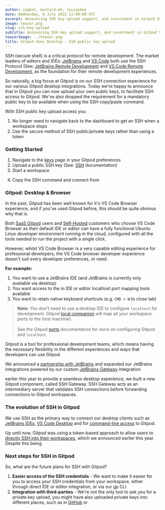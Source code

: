 ```yaml
---
author: iqqbot, mustard-mh, loujaybee
date: Wednesday, 6 July 2022 11:00:00 UTC
excerpt: Announcing SSH key upload support, and investment in Gitpod SSH support
image: teaser.png
slug: ssh-key-upload
subtitle: Announcing SSH key upload support, and investment in Gitpod SSH support
teaserImage: ../teaser.png
title: Gitpod does Desktop - SSH public key upload
---
```


<!-- TODO: Broaden title to include other SSH features? -->

SSH (secure shell) is a critical protocol for remote development. The market leaders of editors and IDEs: [JetBrains](https://www.jetbrains.com/) and [VS Code](https://code.visualstudio.com/) both use the SSH Protocol (See: [JetBrains Remote Development](https://www.jetbrains.com/help/idea/remote-development-a.html) and [VS Code Remote Development](https://code.visualstudio.com/docs/remote/remote-overview), as the foundation for their remote development experiences.

<!-- Stack Overflow Survey -->

So naturally, a big focus at Gitpod is on our SSH connection experience for our various Gitpod desktop integrations. Today we're happy to announce that in Gitpod you can now upload your own public keys, to facilitate SSH access to Gitpod. We've also dropped the requirement for a mandatory public key to be available when using the SSH copy/paste command.

With SSH public key upload access you:

1. No longer need to navigate back to the dashboard to get an SSH when a workspace stops
2. Use the secure method of SSH public/private keys rather than using a token

### Getting Started

1. Navigate to the [keys](https://gitpod.io/keys) page in your Gitpod preferences
2. Upload a public SSH key (See: [SSH](https://www.gitpod.io/docs/configure/ssh) documentation)
3. Start a workspace
<!-- TODO: Just for running workspaces? -->
4. Copy the SSH command and connect from
   <!-- TODO: Copy the SSH command from workspace? -->
   <!-- TODO: VS Code Desktop -->

### Gitpod: Desktop & Browser

In the past, Gitpod has been well known for it's VS Code Browser experience, and if you've used Gitpod before, this should be quite obvious why that is.

Both [SaaS Gitpod](/pricing) users and [Self-Hosted](/self-hosted) customers who choose VS Code Browser as their default IDE or editor can have a fully functional Ubuntu Linux developer environment running in the cloud, configured with all the tools needed to run the project with a single click.

However, whilst VS Code Browser is a very capable editing experience for professional developers, the VS Code browser developer experience doesn't suit every developer preferences, or need.

**For example:**

1. You want to use a JetBrains IDE (and JetBrains is currently only available via desktop)
2. You want access to the in IDE or editor localhost port mapping tools available
3. You want to retain native keyboard shortcuts (e.g. `CMD + W` to close tab)

> **Note:** You don't need to use a desktop IDE to configure `localhost` for development. Gitpod [local companion](/docs/ides-and-editors/local-companion) will map all your workspace ports to the host machine). <br/> <br/> See the Gitpod [ports](/docs/config-ports) documentation for more on configuring Gitpod and `localhost`.

Gitpod is a tool for professional development teams, which means having the necessary flexibility in the different experiences and ways that developers can use Gitpod.

We announced a [partnership with JetBrains](https://3000-gitpodio-website-5k8f4cg8nd3.ws-eu51.gitpod.io/blog/gitpod-jetbrains) and expanded our JetBrains integrations powered by our custom [JetBrains Gateway](/docs/ides-and-editors/jetbrains-gateway) integration.

earlier this year to provide a seamless desktop experience, we built a new Gitpod component, called SSH Gateway. SSH Gateway acts as an intermediary server that validates SSH connections before forwarding connections to Gitpod workspaces.

### The evolution of SSH in Gitpod

We use SSH as the primary way to connect our desktop clients such as [JetBrains IDEs](https://www.gitpod.io/docs/ides-and-editors/jetbrains-gateway), [VS Code Desktop](https://www.gitpod.io/docs/ides-and-editors/vscode) and for [command-line access](https://www.gitpod.io/docs/ides-and-editors/command-line) to Gitpod.

Up until now, Gitpod was using a token-based approach to allow users to [directly SSH into their workspaces](https://3000-gitpodio-website-5k8f4cg8nd3.ws-eu51.gitpod.io/changelog/ssh-directly-into-workspaces), which we announced earlier this year. Despite this being

### Next steps for SSH in Gitpod

So, what are the future plans for SSH with Gitpod?

1. **Easier access of the SSH credentials** - We want to make it easier for you to access your SSH credentials from your workspace, either through direct IDE or editor integration, or via our gp CLI
2. **Integration with third-parties** - We're not the only tool to ask you for a private key upload, you might have also uploaded private keys into different places, such as in [GitHub](https://docs.github.com/en/authentication/connecting-to-github-with-ssh/adding-a-new-ssh-key-to-your-github-account) or

<!--
- Stability and speed of SSH connections (typing latency)
- Challenges because the owner token changes on each workspace start
-->
